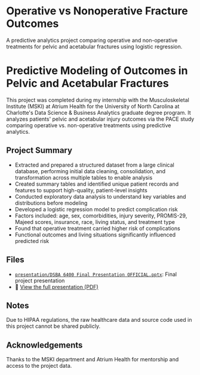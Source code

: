 # Operative vs Nonoperative Fracture Outcomes
A predictive analytics project comparing operative and non-operative treatments for pelvic and acetabular fractures using logistic regression.

# Predictive Modeling of Outcomes in Pelvic and Acetabular Fractures

This project was completed during my internship with the Musculoskeletal Institute (MSKI) at Atrium Health for the University of North Carolina at Charlotte's Data Science & Business Analytics graduate degree program. It analyzes patients' pelvic and acetabular injury outcomes via the PACE study comparing operative vs. non-operative treatments using predictive analytics.

## Project Summary

- Extracted and prepared a structured dataset from a large clinical database, performing initial data cleaning, consolidation, and transformation across multiple tables to enable analysis
- Created summary tables and identified unique patient records and features to support high-quality, patient-level insights
- Conducted exploratory data analysis to understand key variables and distributions before modeling
- Developed a logistic regression model to predict complication risk
- Factors included: age, sex, comorbidities, injury severity, PROMIS-29, Majeed scores, insurance, race, living status, and treatment type
- Found that operative treatment carried higher risk of complications
- Functional outcomes and living situations significantly influenced predicted risk

## Files

- [`presentation/DSBA 6400 Final Presentation OFFICIAL.pptx`](./presentation/DSBA%206400%20Final%20Presentation%20OFFICIAL.pptx): Final project presentation
- 📄 [View the full presentation (PDF)](./presentation/DSBA_6400_Final_Presentation.pdf)


## Notes

Due to HIPAA regulations, the raw healthcare data and source code used in this project cannot be shared publicly.

## Acknowledgements

Thanks to the MSKI department and Atrium Health for mentorship and access to the project data.
